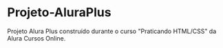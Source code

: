 # Projeto-AluraPlus
Projeto Alura Plus construído durante o curso "Praticando HTML/CSS" da Alura Cursos Online.
